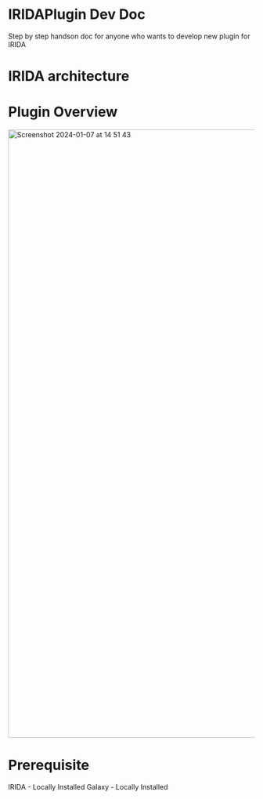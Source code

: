 # IRIDAPlugin Dev Doc
Step by step handson doc for anyone who wants to develop new plugin for IRIDA

# IRIDA architecture 

# Plugin Overview 
<img width="1241" alt="Screenshot 2024-01-07 at 14 51 43" src="https://github.com/ajkarloss/IRIDA_Plugin_Dev_Doc/assets/15940041/6c6ba708-9878-4189-8c0b-ff4bb242965d">

# Prerequisite
IRIDA - Locally Installed
Galaxy - Locally Installed 
